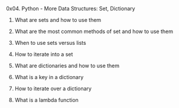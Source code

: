 0x04. Python - More Data Structures: Set, Dictionary

1. What are sets and how to use them

2. What are the most common methods of set and how to use them

3. When to use sets versus lists

4. How to iterate into a set

5. What are dictionaries and how to use them

6. What is a key in a dictionary

7. How to iterate over a dictionary

8. What is a lambda function
